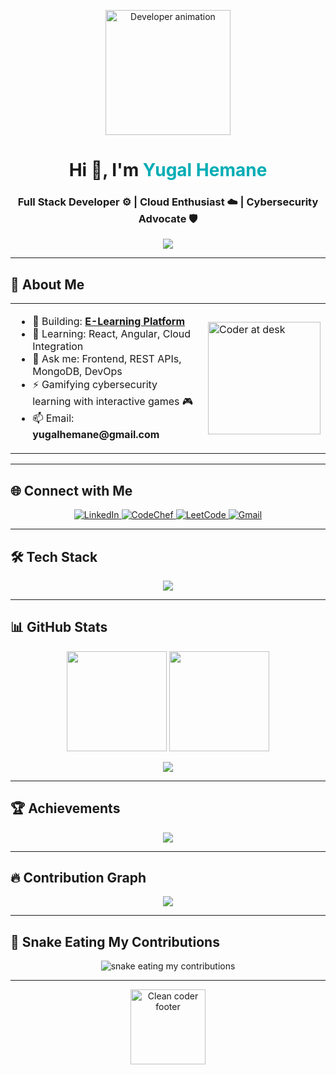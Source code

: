 <!--
  Yugal Hemane's GitHub Profile README
  Clean, futuristic, developer-focused, and visually polished.
-->

<!-- Hero Banner -->
<p align="center">
  <img src="https://media.giphy.com/media/LmNwrBhejkK9EFP504/giphy.gif" width="200" alt="Developer animation"/>
</p>

<h1 align="center">
  Hi 👋, I'm <span style="color:#00ADB5">Yugal Hemane</span>
</h1>
<h3 align="center">Full Stack Developer ⚙️ | Cloud Enthusiast ☁️ | Cybersecurity Advocate 🛡️</h3>

<!-- Typing Effect -->
<p align="center">
  <img src="https://readme-typing-svg.demolab.com?font=Fira+Code&weight=500&size=22&pause=1000&color=00ADB5&center=true&vCenter=true&width=480&lines=Clean+Code+is+my+Superpower;React+%2F+Angular+%2F+Node.js+Craftsman;Cloud+%26+DevOps+Explorer;Cybersecurity+Game+Maker;Open+Source+Believer+%F0%9F%A4%96" />
</p>

---

## 🚀 About Me

<table>
  <tr>
    <td>
      <ul>
        <li>🔭 Building: <a href="https://github.com/YuGal-69/E-learning-platform.git"><b>E-Learning Platform</b></a></li>
        <li>🌱 Learning: React, Angular, Cloud Integration</li>
        <li>💬 Ask me: Frontend, REST APIs, MongoDB, DevOps</li>
        <li>⚡ Gamifying cybersecurity learning with interactive games 🎮</li>
        <li>📫 Email: <b>yugalhemane@gmail.com</b></li>
      </ul>
    </td>
    <td>
      <img src="https://media.giphy.com/media/du3J3cXyzhj75IOgvA/giphy.gif" width="180" alt="Coder at desk"/>
    </td>
  </tr>
</table>

---

## 🌐 Connect with Me

<p align="center">
  <a href="https://linkedin.com/in/yugal-hemane" target="_blank">
    <img alt="LinkedIn" src="https://img.shields.io/badge/LinkedIn-%230077B5?style=for-the-badge&logo=linkedin&logoColor=white"/>
  </a>
  <a href="https://www.codechef.com/users/yugalhemane" target="_blank">
    <img alt="CodeChef" src="https://img.shields.io/badge/CodeChef-5B4638?style=for-the-badge&logo=codechef&logoColor=white"/>
  </a>
  <a href="https://leetcode.com/yuga1" target="_blank">
    <img alt="LeetCode" src="https://img.shields.io/badge/LeetCode-%23FFA116?style=for-the-badge&logo=leetcode&logoColor=black"/>
  </a>
  <a href="mailto:yugalhemane@gmail.com" target="_blank">
    <img alt="Gmail" src="https://img.shields.io/badge/Gmail-D14836?style=for-the-badge&logo=gmail&logoColor=white"/>
  </a>
</p>

---

## 🛠️ Tech Stack

<p align="center">
  <img src="https://skillicons.dev/icons?i=react,angular,nodejs,express,mongodb,java,python,js,ts,html,css,tailwind,bootstrap,docker,kubernetes,jenkins,git,linux,firebase,gcp,aws,postman,bash,figma" />
</p>

---

## 📊 GitHub Stats

<p align="center">
  <img src="https://github-readme-stats.vercel.app/api?username=yugal-69&show_icons=true&theme=react&hide_border=true" height="160"/>
  <img src="https://github-readme-stats.vercel.app/api/top-langs/?username=yugal-69&layout=compact&theme=react&hide_border=true" height="160"/>
</p>
<p align="center">
  <img src="https://github-readme-streak-stats.herokuapp.com/?user=yugal-69&theme=react&hide_border=true" />
</p>

---

## 🏆 Achievements

<p align="center">
  <img src="https://github-profile-trophy.vercel.app/?username=yugal-69&theme=onestar&no-frame=true&row=1&column=7"/>
</p>

---

## 🔥 Contribution Graph

<p align="center">
  <img src="https://github-readme-activity-graph.vercel.app/graph?username=yugal-69&theme=react-dark&area=true" />
</p>

---

## 🐍 Snake Eating My Contributions

<p align="center">
  <img alt="snake eating my contributions" src="https://raw.githubusercontent.com/yugal-69/yugal-69/output/github-contribution-grid-snake.svg" />
</p>

---

<!-- Footer -->
<p align="center">
  <img src="https://media.giphy.com/media/26tn33aiTi1jkl6H6/giphy.gif" width="120" alt="Clean coder footer"/>
</p>

<!--
Tips:
- For animations: use reliable GIF/CDN sources like Giphy.
- Keep your README structured and visually balanced.
- Highlight your strongest projects or technologies near the top.
-->
